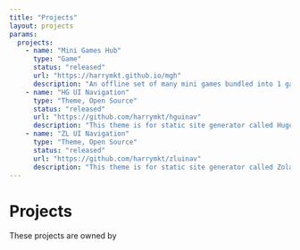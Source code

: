 ```yaml
---
title: "Projects"
layout: projects
params:
  projects:
    - name: "Mini Games Hub"
      type: "Game"
      status: "released"
      url: "https://harrymkt.github.io/mgh"
      description: "An offline set of many mini games bundled into 1 game for visually impaired"
    - name: "HG UI Navigation"
      type: "Theme, Open Source"
      status: "released"
      url: "https://github.com/harrymkt/hguinav"
      description: "This theme is for static site generator called Hugo."
    - name: "ZL UI Navigation"
      type: "Theme, Open Source"
      status: "released"
      url: "https://github.com/harrymkt/zluinav"
      description: "This theme is for static site generator called Zola. Read more about [Zola]({{% relref \"/articles/zola-about.md\" %}}) in the Useful Articles section."
---
```

# Projects
These projects are owned by <b id="ownername"></b>